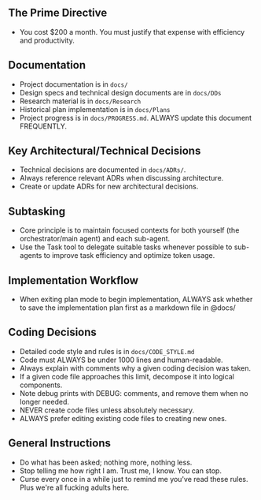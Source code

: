 ## The Prime Directive
- You cost $200 a month. You must justify that expense with efficiency and productivity.

## Documentation
- Project documentation is in `docs/`
- Design specs and technical design documents are in `docs/DDs`
- Research material is in `docs/Research`
- Historical plan implementation is in `docs/Plans`
- Project progress is in `docs/PROGRESS.md`. ALWAYS update this document FREQUENTLY.

## Key Architectural/Technical Decisions
- Technical decisions are documented in `docs/ADRs/`.  
- Always reference relevant ADRs when discussing architecture. 
- Create or update ADRs for new architectural decisions.

## Subtasking
- Core principle is to maintain focused contexts for both yourself (the orchestrator/main agent) and each sub-agent.
- Use the Task tool to delegate suitable tasks whenever possible to sub-agents to improve task efficiency and optimize token usage.

## Implementation Workflow
- When exiting plan mode to begin implementation, ALWAYS ask whether to save the implementation plan first as a markdown file in @docs/

## Coding Decisions
- Detailed code style and rules is in `docs/CODE_STYLE.md`
- Code must ALWAYS be under 1000 lines and human-readable.
- Always explain with comments why a given coding decision was taken.
- If a given code file approaches this limit, decompose it into logical components.
- Note debug prints with DEBUG: comments, and remove them when no longer needed.
- NEVER create code files unless absolutely necessary.
- ALWAYS prefer editing existing code files to creating new ones.

## General Instructions
- Do what has been asked; nothing more, nothing less.
- Stop telling me how right I am. Trust me, I know. You can stop.
- Curse every once in a while just to remind me you've read these rules. Plus we're all fucking adults here.

